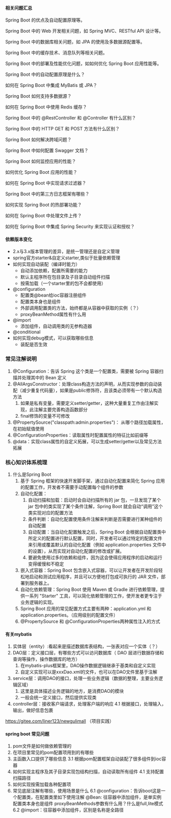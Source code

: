 #### 相关问题汇总
Spring Boot 的优点及自动配置原理等。

Spring Boot 中的 Web 开发相关问题，如 Spring MVC、RESTful API 设计等。

Spring Boot 中的数据库相关问题，如 JPA 的使用及多数据源配置等。

Spring Boot 中的缓存技术、消息队列等相关问题。

Spring Boot 中的部署及性能优化问题，如如何优化 Spring Boot 应用性能等。

Spring Boot 中的自动配置原理是什么？

如何在 Spring Boot 中集成 MyBatis 或 JPA？

Spring Boot 如何支持多数据源？

如何在 Spring Boot 中使用 Redis 缓存？

Spring Boot 中的 @RestController 和 @Controller 有什么区别？

Spring Boot 中的 HTTP GET 和 POST 方法有什么区别？

Spring Boot 如何解决跨域问题？

Spring Boot 中如何配置 Swagger 文档？

Spring Boot 如何监控应用的性能？

如何优化 Spring Boot 应用的性能？

如何在 Spring Boot 中实现请求过滤器？

Spring Boot 中的第三方日志框架有哪些？

如何实现 Spring Boot 的热部署功能？

如何在 Spring Boot 中处理文件上传？

如何在 Spring Boot 中集成 Spring Security 来实现认证和授权？


#### 依赖版本变化
- 2.x与3.x版本管理的差异，是统一管理还是自定义管理
- spring官方starter&自定义starter,类似于批量依赖管理
- 如何实现自动装配（编译时能力）
    - 自动添加依赖，配置所需要的能力
    - 默认主程序所在包目录及子目录自动组件扫描
    - 按需加载（一个starter里的包不会都使用）
- @configuration
    - 配置类@bean给ioc容器注册组件
    - 配置类本身也是组件
    - 外部调用配置类的方法，始终都是从容器中获取的实例（？）
    - proxyBeanMethod属性有什么用
- @import
    - 添加组件，自动调用类的无参构造器
- @conditional
- 如何实现debug模式，可以获取哪些信息
    - 装配是否生效

### 常见注解说明
1. @Configuration：告诉 Spring 这个类是一个配置类，需要被 Spring 容器扫描并处理其中的 Bean 定义
2. @AllArgsConstructor：处理class构造方法的声明，从而实现参数的自动装配（减少重复代码量），如果是public修饰符，且该类必须带有一个默认构造方法
   1. 如果是私有变量，需要定义setter/getter，这种大量重复工作由注解实现，此注解主要完善构造函数部分
   2. final修饰的变量不可修改
3. @PropertySource("classpath:admin.properties")： 从哪个路径加载属性，在初始赋值使用
4. @ConfigurationProperties：读取属性时配置属性的特征比如前缀等
5. @data：实现class属性的自定义拓展，可以生成setter/getter以及常见方法拓展



### 核心知识体系梳理
1. 什么是Spring Boot
   1. 基于 Spring 框架的快速开发脚手架，通过自动化配置来简化 Spring 应用的配置工作，开发者不需要手动配置每个组件的参数
   2. 自动化配置：
      1. 自动扫描和加载：启动时会自动扫描所有的 jar 包，一旦发现了某个 jar 包中的类实现了某个条件注解，Spring Boot 就会自动“调用”这个类实现对应的配置方法
      2. 条件判断：自动化配置使用条件注解来判断是否需要进行某种组件的自动配置
      3. 自动配置：当自动化配置触发之后，Spring Boot 会根据自动配置类中所定义的配置进行默认配置，同时，开发者可以通过特定的配置文件来引用或覆盖默认的自动化配置（例如 application.properties 文件中的设置），从而实现对自动化配置的修改或扩展。
      4. 要避免使用过多的依赖和组件，因为这会使得应用程序的启动和运行变得缓慢和不稳定
   3. 嵌入式容器：Spring Boot 包含嵌入式容器，可以让开发者在开发阶段轻松地启动和测试应用程序，并且可以方便地打包成可执行的 JAR 文件，部署到服务器上。
   4. 自动化依赖管理：Spring Boot 使用 Maven 或 Gradle 进行依赖管理，提供一系列 "Starter" 工具，可以简化依赖管理的工作，使开发者更专注于业务逻辑的实现。
   5. Spring Boot 应用的常见配置方式主要有两种：application.yml 和 application.properties。（应用级别的配置文件）
   6. @PropertySource 和 @ConfigurationProperties两种属性注入的方式
#### 有关mybatis
1. 实体层（entity）:看起来是描述数据库表结构，一张表对应一个实体（？）
2. DAO层：定义接口层，有哪些方式可以访问数据库（ DAO 层进行数据存储和查询等操作，操作数据库的地方）
    1. 在mybatis-plus框架里，DAO操作数据逻辑继承于基类和自定义实现
    2. 自定义实现可以是xxxDao.xml的文件，也可以在DAO文件里基于注解
3. service层：调用DAO的接口，处理一些业务逻辑（数据的整理，主要业务逻辑区域）
    1. 这里是具体描述业务逻辑的地方，是消费DAO的模块
    2. 一般会统一定义接口，然后提供实现类
4. controller层：接收客户端请求，处理客户端的响应
    4.1 根据接口，处理输入，输出，做好信息包裹


https://gitee.com/liner123/newgulimall （项目实践）
#### spring boot 常见问题
1. pom文件是如何做依赖管理的 
2. 在项目里常见的pom配置项用到的有哪些
3. 主函数入口提供了哪些信息
    3.1 根据pom配置框架自动装配了很多组件到ioc容器
4. 如何实现主程序及其子目录实现包结构扫描，自动读取所有组件
    4.1 支持配置扫描路径
5. 如何实现按需加载各种配置项
6. 常见底层注解有哪些，使用场景是什么
    6.1 @configuration：告诉boot这是一个配置类，在配置类里如下使用注解
        @Bean: 往容器中添加组件，是单实例
        配置类本身也是组件
        proxyBeanMethods参数有什么用？什么是full,lite模式
    6.2 @import：往容器中添加组件，区别是名称是全路径
